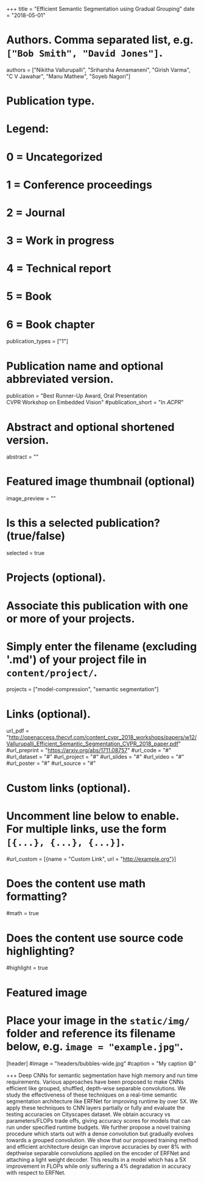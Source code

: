 +++
title = "Efficient Semantic Segmentation using Gradual Grouping"
date = "2018-05-01"

# Authors. Comma separated list, e.g. `["Bob Smith", "David Jones"]`.
authors = ["Nikitha Vallurupalli", "Sriharsha Annamaneni", "Girish Varma", "C V Jawahar", "Manu Mathew", "Soyeb Nagori"]

# Publication type.
# Legend:
# 0 = Uncategorized
# 1 = Conference proceedings
# 2 = Journal
# 3 = Work in progress
# 4 = Technical report
# 5 = Book
# 6 = Book chapter
publication_types = ["1"]

# Publication name and optional abbreviated version.
publication = "Best Runner-Up Award, Oral Presentation<br/>CVPR Workshop on Embedded Vision"
#publication_short = "In *ACPR*"

# Abstract and optional shortened version.
abstract = ""

# Featured image thumbnail (optional)
image_preview = ""

# Is this a selected publication? (true/false)
selected = true

# Projects (optional).
#   Associate this publication with one or more of your projects.
#   Simply enter the filename (excluding '.md') of your project file in `content/project/`.
projects = ["model-compression", "semantic segmentation"]

# Links (optional).
url_pdf = "http://openaccess.thecvf.com/content_cvpr_2018_workshops/papers/w12/Vallurupalli_Efficient_Semantic_Segmentation_CVPR_2018_paper.pdf" 
#url_preprint = "https://arxiv.org/abs/1711.08757"
#url_code = "#"
#url_dataset = "#"
#url_project = "#"
#url_slides = "#"
#url_video = "#"
#url_poster = "#"
#url_source = "#"

# Custom links (optional).
#   Uncomment line below to enable. For multiple links, use the form `[{...}, {...}, {...}]`.
#url_custom = [{name = "Custom Link", url = "http://example.org"}]

# Does the content use math formatting?
#math = true

# Does the content use source code highlighting?
#highlight = true

# Featured image
# Place your image in the `static/img/` folder and reference its filename below, e.g. `image = "example.jpg"`.
[header]
#image = "headers/bubbles-wide.jpg"
#caption = "My caption :smile:"

+++
Deep CNNs for semantic segmentation have high memory and run time requirements. Various approaches have been proposed to make CNNs efficient like grouped, shuffled, depth-wise separable convolutions. We study the effectiveness of these techniques on a real-time semantic segmentation architecture like ERFNet for improving runtime by over 5X. We apply these techniques to CNN layers partially or fully and evaluate the testing accuracies on Cityscapes dataset.  We obtain accuracy vs parameters/FLOPs trade offs, giving accuracy scores for models that can run under specified runtime budgets. We further propose a novel training procedure which starts out with a dense convolution but gradually evolves towards a grouped convolution. We show that our proposed training method and efficient architecture design can improve accuracies by over 8% with depthwise separable convolutions applied on the encoder of ERFNet and attaching a light weight decoder. This results in a model which has a 5X improvement in FLOPs while only suffering a 4% degradation in accuracy with respect to ERFNet.